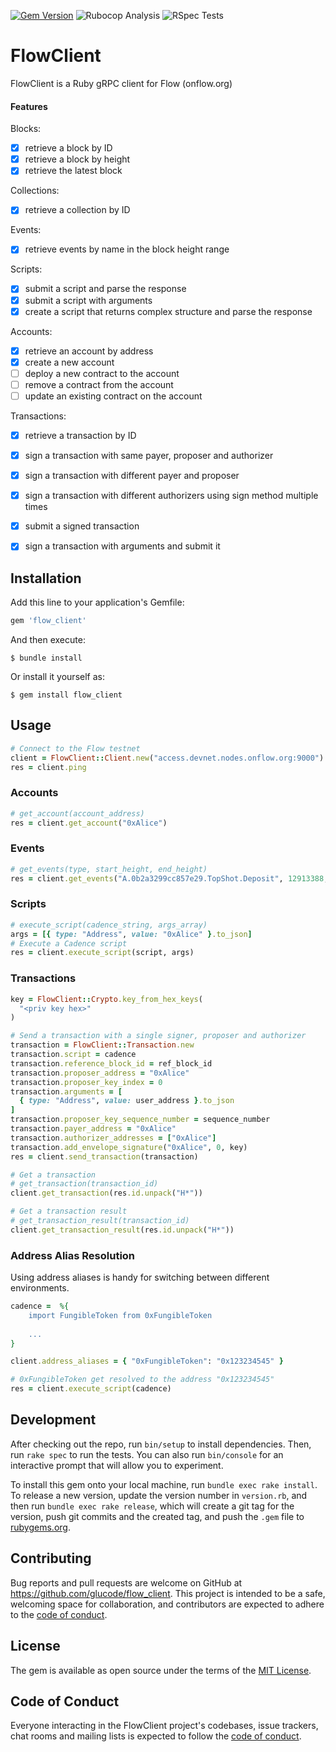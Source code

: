 [![Gem Version](https://badge.fury.io/rb/flow_client.svg)](https://badge.fury.io/rb/flow_client)
![Rubocop Analysis](https://github.com/glucode/flow_client/actions/workflows/rubocop-analysis.yml/badge.svg)
![RSpec Tests](https://github.com/glucode/flow_client/actions/workflows/ruby.yml/badge.svg)

# FlowClient

FlowClient is a Ruby gRPC client for Flow (onflow.org)

#### Features

Blocks:
- [x] retrieve a block by ID
- [x] retrieve a block by height
- [x] retrieve the latest block

Collections:
- [x] retrieve a collection by ID 

Events:
- [x] retrieve events by name in the block height range

Scripts:
- [x] submit a script and parse the response
- [x] submit a script with arguments
- [x] create a script that returns complex structure and parse the response

Accounts:
- [x] retrieve an account by address
- [x] create a new account
- [ ] deploy a new contract to the account
- [ ] remove a contract from the account
- [ ] update an existing contract on the account

Transactions: 
- [x] retrieve a transaction by ID
- [x] sign a transaction with same payer, proposer and authorizer
- [x] sign a transaction with different payer and proposer
- [x] sign a transaction with different authorizers using sign method multiple times
- [x] submit a signed transaction
- [x] sign a transaction with arguments and submit it


## Installation

Add this line to your application's Gemfile:

```ruby
gem 'flow_client'
```

And then execute:

    $ bundle install

Or install it yourself as:

    $ gem install flow_client

## Usage

```ruby
# Connect to the Flow testnet
client = FlowClient::Client.new("access.devnet.nodes.onflow.org:9000")
res = client.ping
```
### Accounts

```ruby
# get_account(account_address)
res = client.get_account("0xAlice")
```

### Events

```ruby
# get_events(type, start_height, end_height)
res = client.get_events("A.0b2a3299cc857e29.TopShot.Deposit", 12913388, 12913389)
```

### Scripts

```ruby
# execute_script(cadence_string, args_array)
args = [{ type: "Address", value: "0xAlice" }.to_json]
# Execute a Cadence script
res = client.execute_script(script, args)
```

### Transactions

```ruby
key = FlowClient::Crypto.key_from_hex_keys(
  "<priv key hex>"
)

# Send a transaction with a single signer, proposer and authorizer
transaction = FlowClient::Transaction.new
transaction.script = cadence
transaction.reference_block_id = ref_block_id
transaction.proposer_address = "0xAlice"
transaction.proposer_key_index = 0
transaction.arguments = [
  { type: "Address", value: user_address }.to_json
]
transaction.proposer_key_sequence_number = sequence_number
transaction.payer_address = "0xAlice"
transaction.authorizer_addresses = ["0xAlice"]
transaction.add_envelope_signature("0xAlice", 0, key)
res = client.send_transaction(transaction)

# Get a transaction
# get_transaction(transaction_id)
client.get_transaction(res.id.unpack("H*"))

# Get a transaction result
# get_transaction_result(transaction_id)
client.get_transaction_result(res.id.unpack("H*"))
```

### Address Alias Resolution

Using address aliases is handy for switching between different environments.

```ruby
cadence =  %{
    import FungibleToken from 0xFungibleToken
    
    ...
}

client.address_aliases = { "0xFungibleToken": "0x123234545" }

# 0xFungibleToken get resolved to the address "0x123234545"
res = client.execute_script(cadence)
```

## Development

After checking out the repo, run `bin/setup` to install dependencies. Then, run `rake spec` to run the tests. You can also run `bin/console` for an interactive prompt that will allow you to experiment.

To install this gem onto your local machine, run `bundle exec rake install`. To release a new version, update the version number in `version.rb`, and then run `bundle exec rake release`, which will create a git tag for the version, push git commits and the created tag, and push the `.gem` file to [rubygems.org](https://rubygems.org).

## Contributing

Bug reports and pull requests are welcome on GitHub at https://github.com/glucode/flow_client. This project is intended to be a safe, welcoming space for collaboration, and contributors are expected to adhere to the [code of conduct](https://github.com/[USERNAME]/flow_client/blob/master/CODE_OF_CONDUCT.md).

## License

The gem is available as open source under the terms of the [MIT License](https://opensource.org/licenses/MIT).

## Code of Conduct

Everyone interacting in the FlowClient project's codebases, issue trackers, chat rooms and mailing lists is expected to follow the [code of conduct](https://github.com/[USERNAME]/flow_client/blob/master/CODE_OF_CONDUCT.md).
